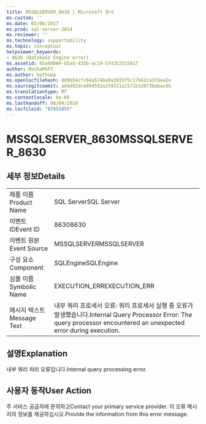 ```yaml
---
title: MSSQLSERVER_8630 | Microsoft 문서
ms.custom: ''
ms.date: 03/06/2017
ms.prod: sql-server-2014
ms.reviewer: ''
ms.technology: supportability
ms.topic: conceptual
helpviewer_keywords:
- 8630 (Database Engine error)
ms.assetid: 45a9d084-b5ad-435b-ac19-5f4352515817
author: MashaMSFT
ms.author: mathoma
ms.openlocfilehash: dd9b54cfc84a574be8a3935f5c17b62ca37dea2e
ms.sourcegitcommit: ad4d92dce894592a259721a1571b1d8736abacdb
ms.translationtype: MT
ms.contentlocale: ko-KR
ms.lasthandoff: 08/04/2020
ms.locfileid: "87652855"
---
```

# <a name="mssqlserver_8630"></a><span data-ttu-id="97b4e-102">MSSQLSERVER_8630</span><span class="sxs-lookup"><span data-stu-id="97b4e-102">MSSQLSERVER_8630</span></span>
    
## <a name="details"></a><span data-ttu-id="97b4e-103">세부 정보</span><span class="sxs-lookup"><span data-stu-id="97b4e-103">Details</span></span>  
  
|||  
|-|-|  
|<span data-ttu-id="97b4e-104">제품 이름</span><span class="sxs-lookup"><span data-stu-id="97b4e-104">Product Name</span></span>|<span data-ttu-id="97b4e-105">SQL Server</span><span class="sxs-lookup"><span data-stu-id="97b4e-105">SQL Server</span></span>|  
|<span data-ttu-id="97b4e-106">이벤트 ID</span><span class="sxs-lookup"><span data-stu-id="97b4e-106">Event ID</span></span>|<span data-ttu-id="97b4e-107">8630</span><span class="sxs-lookup"><span data-stu-id="97b4e-107">8630</span></span>|  
|<span data-ttu-id="97b4e-108">이벤트 원본</span><span class="sxs-lookup"><span data-stu-id="97b4e-108">Event Source</span></span>|<span data-ttu-id="97b4e-109">MSSQLSERVER</span><span class="sxs-lookup"><span data-stu-id="97b4e-109">MSSQLSERVER</span></span>|  
|<span data-ttu-id="97b4e-110">구성 요소</span><span class="sxs-lookup"><span data-stu-id="97b4e-110">Component</span></span>|<span data-ttu-id="97b4e-111">SQLEngine</span><span class="sxs-lookup"><span data-stu-id="97b4e-111">SQLEngine</span></span>|  
|<span data-ttu-id="97b4e-112">심볼 이름</span><span class="sxs-lookup"><span data-stu-id="97b4e-112">Symbolic Name</span></span>|<span data-ttu-id="97b4e-113">EXECUTION_ERR</span><span class="sxs-lookup"><span data-stu-id="97b4e-113">EXECUTION_ERR</span></span>|  
|<span data-ttu-id="97b4e-114">메시지 텍스트</span><span class="sxs-lookup"><span data-stu-id="97b4e-114">Message Text</span></span>|<span data-ttu-id="97b4e-115">내부 쿼리 프로세서 오류: 쿼리 프로세서 실행 중 오류가 발생했습니다.</span><span class="sxs-lookup"><span data-stu-id="97b4e-115">Internal Query Processor Error: The query processor encountered an unexpected error during execution.</span></span>|  
  
## <a name="explanation"></a><span data-ttu-id="97b4e-116">설명</span><span class="sxs-lookup"><span data-stu-id="97b4e-116">Explanation</span></span>  
 <span data-ttu-id="97b4e-117">내부 쿼리 처리 오류입니다.</span><span class="sxs-lookup"><span data-stu-id="97b4e-117">Internal query processing error.</span></span>  
  
## <a name="user-action"></a><span data-ttu-id="97b4e-118">사용자 동작</span><span class="sxs-lookup"><span data-stu-id="97b4e-118">User Action</span></span>  
 <span data-ttu-id="97b4e-119">주 서비스 공급자에 문의하고</span><span class="sxs-lookup"><span data-stu-id="97b4e-119">Contact your primary service provider.</span></span> <span data-ttu-id="97b4e-120">이 오류 메시지의 정보를 제공하십시오.</span><span class="sxs-lookup"><span data-stu-id="97b4e-120">Provide the information from this error message.</span></span>  
  
  
